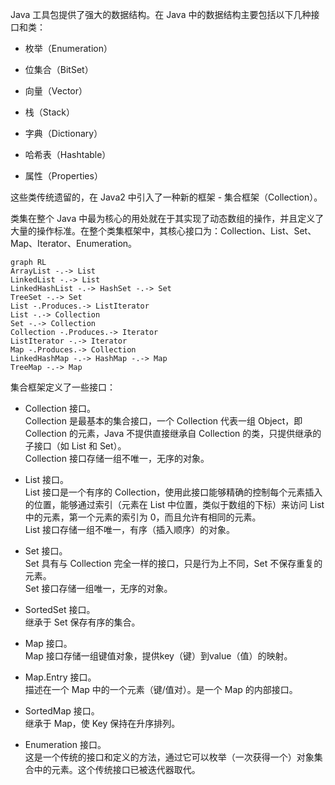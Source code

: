 Java 工具包提供了强大的数据结构。在 Java 中的数据结构主要包括以下几种接口和类：
- 枚举（Enumeration）

- 位集合（BitSet）

- 向量（Vector）

- 栈（Stack）

- 字典（Dictionary）

- 哈希表（Hashtable）

- 属性（Properties）

这些类传统遗留的，在 Java2 中引入了一种新的框架 - 集合框架（Collection）。

类集在整个 Java 中最为核心的用处就在于其实现了动态数组的操作，并且定义了大量的操作标准。在整个类集框架中，其核心接口为：Collection、List、Set、Map、Iterator、Enumeration。

```mermaid
graph RL
ArrayList -.-> List
LinkedList -.-> List
LinkedHashList -.-> HashSet -.-> Set
TreeSet -.-> Set
List -.Produces.-> ListIterator
List -.-> Collection
Set -.-> Collection
Collection -.Produces.-> Iterator
ListIterator -.-> Iterator
Map -.Produces.-> Collection
LinkedHashMap -.-> HashMap -.-> Map
TreeMap -.-> Map
```

集合框架定义了一些接口：
- Collection 接口。  
  Collection 是最基本的集合接口，一个 Collection 代表一组 Object，即 Collection 的元素，Java 不提供直接继承自 Collection 的类，只提供继承的子接口（如 List 和 Set）。  
  Collection 接口存储一组不唯一，无序的对象。

- List 接口。  
  List 接口是一个有序的 Collection，使用此接口能够精确的控制每个元素插入的位置，能够通过索引（元素在 List 中位置，类似于数组的下标）来访问 List 中的元素，第一个元素的索引为 0，而且允许有相同的元素。  
  List 接口存储一组不唯一，有序（插入顺序）的对象。

- Set 接口。  
  Set 具有与 Collection 完全一样的接口，只是行为上不同，Set 不保存重复的元素。  
  Set 接口存储一组唯一，无序的对象。

- SortedSet 接口。  
  继承于 Set 保存有序的集合。

- Map 接口。  
  Map 接口存储一组键值对象，提供key（键）到value（值）的映射。

- Map.Entry 接口。  
  描述在一个 Map 中的一个元素（键/值对）。是一个 Map 的内部接口。

- SortedMap 接口。  
  继承于 Map，使 Key 保持在升序排列。

- Enumeration 接口。  
  这是一个传统的接口和定义的方法，通过它可以枚举（一次获得一个）对象集合中的元素。这个传统接口已被迭代器取代。